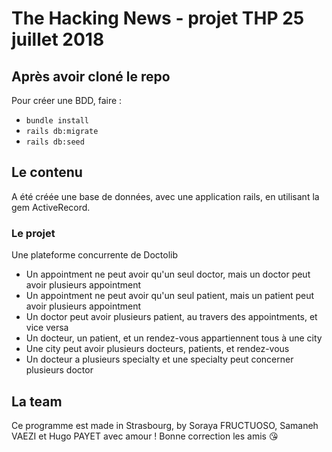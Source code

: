 # The Hacking News - projet THP 25 juillet 2018

## Après avoir cloné le repo

Pour créer une BDD, faire :
- `bundle install`
- `rails db:migrate`
- `rails db:seed`

## Le contenu

A été créée une base de données, avec une application rails, en utilisant la gem ActiveRecord.

### Le projet

Une plateforme concurrente de Doctolib

- Un appointment ne peut avoir qu'un seul doctor, mais un doctor peut avoir plusieurs appointment
- Un appointment ne peut avoir qu'un seul patient, mais un patient peut avoir plusieurs appointment
- Un doctor peut avoir plusieurs patient, au travers des appointments, et vice versa
- Un docteur, un patient, et un rendez-vous appartiennent tous à une city
- Une city peut avoir plusieurs docteurs, patients, et rendez-vous
- Un docteur a plusieurs specialty et une specialty peut concerner plusieurs doctor


## La team

Ce programme est made in Strasbourg, by Soraya FRUCTUOSO, Samaneh VAEZI et Hugo PAYET avec amour ! Bonne correction les amis :kissing_heart:

